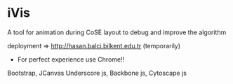 # iVis
A tool for animation during CoSE layout to debug and improve the algorithm

deployment => http://hasan.balci.bilkent.edu.tr (temporarily)
* For perfect experience use Chrome!!

Bootstrap,
JCanvas 
Underscore js, 
Backbone js, 
Cytoscape js
